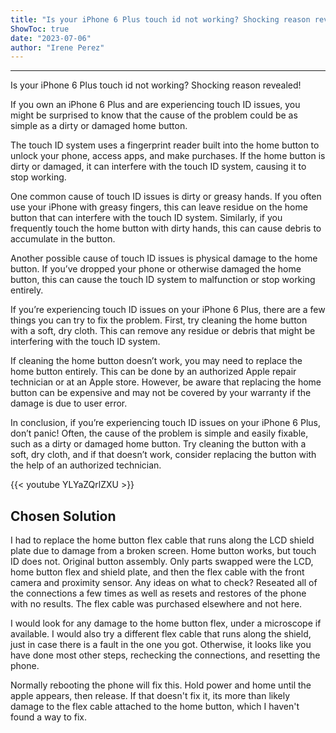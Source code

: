 ```yaml
---
title: "Is your iPhone 6 Plus touch id not working? Shocking reason revealed! "
ShowToc: true 
date: "2023-07-06"
author: "Irene Perez"
---
```

*****
Is your iPhone 6 Plus touch id not working? Shocking reason revealed!

If you own an iPhone 6 Plus and are experiencing touch ID issues, you might be surprised to know that the cause of the problem could be as simple as a dirty or damaged home button.

The touch ID system uses a fingerprint reader built into the home button to unlock your phone, access apps, and make purchases. If the home button is dirty or damaged, it can interfere with the touch ID system, causing it to stop working.

One common cause of touch ID issues is dirty or greasy hands. If you often use your iPhone with greasy fingers, this can leave residue on the home button that can interfere with the touch ID system. Similarly, if you frequently touch the home button with dirty hands, this can cause debris to accumulate in the button.

Another possible cause of touch ID issues is physical damage to the home button. If you’ve dropped your phone or otherwise damaged the home button, this can cause the touch ID system to malfunction or stop working entirely.

If you’re experiencing touch ID issues on your iPhone 6 Plus, there are a few things you can try to fix the problem. First, try cleaning the home button with a soft, dry cloth. This can remove any residue or debris that might be interfering with the touch ID system.

If cleaning the home button doesn’t work, you may need to replace the home button entirely. This can be done by an authorized Apple repair technician or at an Apple store. However, be aware that replacing the home button can be expensive and may not be covered by your warranty if the damage is due to user error.

In conclusion, if you’re experiencing touch ID issues on your iPhone 6 Plus, don’t panic! Often, the cause of the problem is simple and easily fixable, such as a dirty or damaged home button. Try cleaning the button with a soft, dry cloth, and if that doesn’t work, consider replacing the button with the help of an authorized technician.

{{< youtube YLYaZQrlZXU >}} 



## Chosen Solution
 I had to replace the home button flex cable that runs along the LCD shield plate due to damage from a broken screen. Home button works, but touch ID does not. Original button assembly. Only parts swapped were the LCD, home button flex and shield plate, and then the flex cable with the front camera and proximity sensor.
Any ideas on what to check? Reseated all of the connections a few times as well as resets and restores of the phone with no results. The flex cable was purchased elsewhere and not here.

 I would look for any damage to the home button flex, under a microscope if available. I would also try a different flex cable that runs along the shield, just in case there is a fault in the one you got.
Otherwise, it looks like you have done most other steps, rechecking the connections, and resetting the phone.

 Normally rebooting the phone will fix this.  Hold power and home until the apple appears, then release.  If that doesn't fix it, its more than likely damage to the flex cable attached to the home button, which I haven't found a way to fix.




